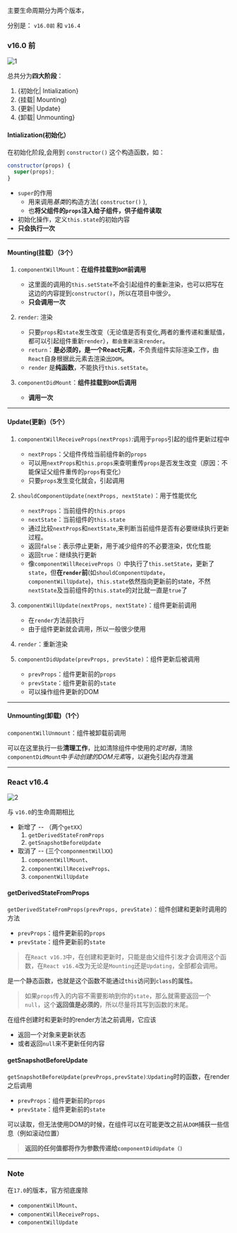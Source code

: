 主要生命周期分为两个版本，

分别是： `v16.0前` 和 `v16.4`

### v16.0 前

![1](https://foruda.gitee.com/images/1682257247128664078/b5848c64_7819612.png)

总共分为**四大阶段**：

1. {初始化| Intialization}
2. {挂载| Mounting}
3. {更新| Update}
4. {卸载| Unmounting}


#### Intialization(初始化）

在初始化阶段,会用到 `constructor()` 这个构造函数，如：

```javascript
constructor(props) {
  super(props);
}

```

* `super`的作用
    * 用来调用*基类*的构造方法( `constructor()` ),
    * 也**将父组件的`props`注入给子组件，供子组件读取**
* 初始化操作，定义`this.state`的初始内容
* **只会执行一次**

---

#### Mounting(挂载）（3个）

1. `componentWillMount`：**在组件挂载到`DOM`前调用**

    * 这里面的调用的`this.setState`不会引起组件的重新渲染，也可以把写在这边的内容提到`constructor()`，所以在项目中很少。
    * **只会调用一次**
2. `render`: 渲染
    * 只要`props`和`state`发生改变（无论值是否有变化,两者的重传递和重赋值，都可以引起组件重新`render`），`都会重新渲染render`。
    * `return`：**是必须的，是一个React元素**，不负责组件实际渲染工作，由`React`自身根据此元素去渲染出`DOM`。
    * `render` 是**纯函数**，不能执行`this.setState`。
3. `componentDidMount`：**组件挂载到`DOM`后调用**

    * **调用一次**

---

#### Update(更新)（5个）

1. `componentWillReceiveProps(nextProps)`:调用于`props`引起的组件更新过程中

    * `nextProps`：父组件传给当前组件新的`props`
    * 可以用`nextProps`和`this.props`来查明重传`props`是否发生改变（原因：不能保证父组件重传的`props`有变化）
    * 只要`props`发生变化就会，引起调用

2. `shouldComponentUpdate(nextProps, nextState)`：用于性能优化

    * `nextProps`：当前组件的`this.props`
    * `nextState`：当前组件的`this.state`
    * 通过比较`nextProps`和`nextState`,来判断当前组件是否有必要继续执行更新过程。
    * 返回`false`：表示停止更新，用于减少组件的不必要渲染，优化性能
    * 返回`true`：继续执行更新
    * 像`componentWillReceiveProps（）`中执行了`this.setState`，更新了`state`，但**在`render`前**(如`shouldComponentUpdate`，`componentWillUpdate`)，`this.state`依然指向更新前的state，不然`nextState`及当前组件的`this.state`的对比就一直是`true`了

3. `componentWillUpdate(nextProps, nextState)`：组件更新前调用

    * 在`render`方法前执行
    * 由于组件更新就会调用，所以一般很少使用

4. `render`：重新渲染

5. `componentDidUpdate(prevProps, prevState)`：组件更新后被调用

    * `prevProps`：组件更新前的`props`
    * `prevState`：组件更新前的`state`
    * 可以操作组件更新的DOM

---

#### Unmounting(卸载)（1个）

`componentWillUnmount`：组件被卸载前调用

可以在这里执行一些**清理工作**，比如清除组件中使用的*定时器*，清除`componentDidMount`中*手动创建的DOM元素*等，以避免引起内存泄漏

---


### React v16.4

![2](https://foruda.gitee.com/images/1682257393147988566/aa702114_7819612.png)

与 `v16.0`的生命周期相比

* 新增了 -- （两个`getXX`）
    1. `getDerivedStateFromProps`
    2. `getSnapshotBeforeUpdate`
* 取消了 -- (三个`componmentWillXX`)
    1. `componentWillMount`、
    2. `componentWillReceiveProps`、
    3. `componentWillUpdate`


#### getDerivedStateFromProps

`getDerivedStateFromProps(prevProps, prevState)`：组件创建和更新时调用的方法

* `prevProps`：组件更新前的`props`
* `prevState`：组件更新前的`state`

> 在`React v16.3`中，在创建和更新时，只能是由父组件引发才会调用这个函数，在`React v16.4`改为无论是`Mounting`还是`Updating`，全部都会调用。

是一个静态函数，也就是这个函数不能通过`this`访问到`class`的属性。

> 如果`props`传入的内容不需要影响到你的`state`，那么就需要返回一个`null`，这个**返回值是必须的**，所以尽量将其写到函数的末尾。

在组件创建时和更新时的render方法之前调用，它应该

* 返回一个对象来更新状态
* 或者返回`null`来不更新任何内容

#### getSnapshotBeforeUpdate

`getSnapshotBeforeUpdate(prevProps,prevState)`:`Updating`时的函数，在render之后调用

* `prevProps`：组件更新前的`props`
* `prevState`：组件更新前的`state`

可以读取，但无法使用DOM的时候，在组件可以在可能更改之前从`DOM`捕获一些信息（例如滚动位置）

> **返回的任何值都将作为参数传递给`componentDidUpdate（)`**

---


### Note

在`17.0`的版本，官方彻底废除

* `componentWillMount`、
* `componentWillReceiveProps`、
* `componentWillUpdate`
